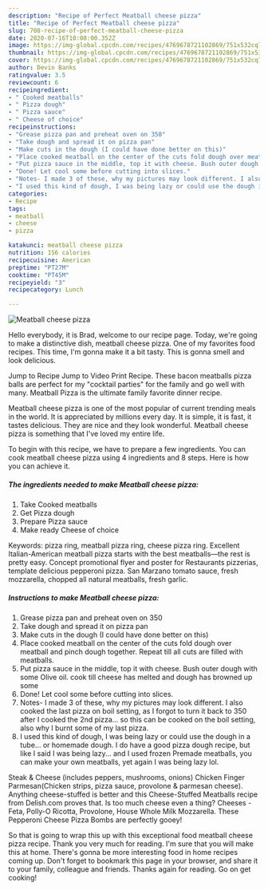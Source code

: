 ```yaml
---
description: "Recipe of Perfect Meatball cheese pizza"
title: "Recipe of Perfect Meatball cheese pizza"
slug: 708-recipe-of-perfect-meatball-cheese-pizza
date: 2020-07-16T10:08:00.352Z
image: https://img-global.cpcdn.com/recipes/4769678721102869/751x532cq70/meatball-cheese-pizza-recipe-main-photo.jpg
thumbnail: https://img-global.cpcdn.com/recipes/4769678721102869/751x532cq70/meatball-cheese-pizza-recipe-main-photo.jpg
cover: https://img-global.cpcdn.com/recipes/4769678721102869/751x532cq70/meatball-cheese-pizza-recipe-main-photo.jpg
author: Devin Banks
ratingvalue: 3.5
reviewcount: 6
recipeingredient:
- " Cooked meatballs"
- " Pizza dough"
- " Pizza sauce"
- " Cheese of choice"
recipeinstructions:
- "Grease pizza pan and preheat oven on 350"
- "Take dough and spread it on pizza pan"
- "Make cuts in the dough (I could have done better on this)"
- "Place cooked meatball on the center of the cuts fold dough over meatball and pinch dough together. Repeat till all cuts are filled with meatballs."
- "Put pizza sauce in the middle, top it with cheese. Bush outer dough with some Olive oil. cook till cheese has melted and dough has browned up some"
- "Done! Let cool some before cutting into slices."
- "Notes- I made 3 of these, why my pictures may look different. I also cooked the last pizza on boil setting, as I forgot to turn it back to 350 after I cooked the 2nd pizza... so this can be cooked on the boil setting, also why I burnt some of my last pizza."
- "I used this kind of dough, I was being lazy or could use the dough in a tube... or homemade dough. I do have a good pizza dough recipe, but like I said I was being lazy... and I used frozen Premade meatballs, you can make your own meatballs, yet again I was being lazy lol."
categories:
- Recipe
tags:
- meatball
- cheese
- pizza

katakunci: meatball cheese pizza 
nutrition: 156 calories
recipecuisine: American
preptime: "PT27M"
cooktime: "PT45M"
recipeyield: "3"
recipecategory: Lunch

---
```



![Meatball cheese pizza](https://img-global.cpcdn.com/recipes/4769678721102869/751x532cq70/meatball-cheese-pizza-recipe-main-photo.jpg)

Hello everybody, it is Brad, welcome to our recipe page. Today, we're going to make a distinctive dish, meatball cheese pizza. One of my favorites food recipes. This time, I'm gonna make it a bit tasty. This is gonna smell and look delicious.

Jump to Recipe Jump to Video Print Recipe. These bacon meatballs pizza balls are perfect for my &#34;cocktail parties&#34; for the family and go well with many. Meatball Pizza is the ultimate family favorite dinner recipe.

Meatball cheese pizza is one of the most popular of current trending meals in the world. It is appreciated by millions every day. It is simple, it is fast, it tastes delicious. They are nice and they look wonderful. Meatball cheese pizza is something that I've loved my entire life.


To begin with this recipe, we have to prepare a few ingredients. You can cook meatball cheese pizza using 4 ingredients and 8 steps. Here is how you can achieve it.

<!--inarticleads1-->

##### The ingredients needed to make Meatball cheese pizza:

1. Take  Cooked meatballs
1. Get  Pizza dough
1. Prepare  Pizza sauce
1. Make ready  Cheese of choice


Keywords: pizza ring, meatball pizza ring, cheese pizza ring. Excellent Italian-American meatball pizza starts with the best meatballs—the rest is pretty easy. Concept promotional flyer and poster for Restaurants pizzerias, template delicious pepperoni pizza. San Marzano tomato sauce, fresh mozzarella, chopped all natural meatballs, fresh garlic. 

<!--inarticleads2-->

##### Instructions to make Meatball cheese pizza:

1. Grease pizza pan and preheat oven on 350
1. Take dough and spread it on pizza pan
1. Make cuts in the dough (I could have done better on this)
1. Place cooked meatball on the center of the cuts fold dough over meatball and pinch dough together. Repeat till all cuts are filled with meatballs.
1. Put pizza sauce in the middle, top it with cheese. Bush outer dough with some Olive oil. cook till cheese has melted and dough has browned up some
1. Done! Let cool some before cutting into slices.
1. Notes- I made 3 of these, why my pictures may look different. I also cooked the last pizza on boil setting, as I forgot to turn it back to 350 after I cooked the 2nd pizza... so this can be cooked on the boil setting, also why I burnt some of my last pizza.
1. I used this kind of dough, I was being lazy or could use the dough in a tube... or homemade dough. I do have a good pizza dough recipe, but like I said I was being lazy... and I used frozen Premade meatballs, you can make your own meatballs, yet again I was being lazy lol.


Steak &amp; Cheese (includes peppers, mushrooms, onions) Chicken Finger Parmesan(Chicken strips, pizza sauce, provolone &amp; parmesan cheese). Anything cheese-stuffed is better and this Cheese-Stuffed Meatballs recipe from Delish.com proves that. Is too much cheese even a thing? Cheeses - Feta, Polly-O Ricotta, Provolone, House Whole Milk Mozzarella. These Pepperoni Cheese Pizza Bombs are perfectly gooey! 

So that is going to wrap this up with this exceptional food meatball cheese pizza recipe. Thank you very much for reading. I'm sure that you will make this at home. There's gonna be more interesting food in home recipes coming up. Don't forget to bookmark this page in your browser, and share it to your family, colleague and friends. Thanks again for reading. Go on get cooking!
